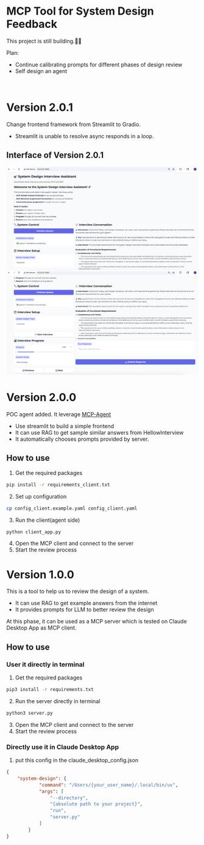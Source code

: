 # MCP Tool for System Design Feedback
This project is still building.👷‍♂️

Plan:
- Continue calibrating prompts for different phases of design review
- Self design an agent
</br>

# Version 2.0.1
Change frontend framework from Streamlit to Gradio.
- Streamlit is unable to resolve async responds in a loop.

## Interface of Version 2.0.1
![Graphic 1](./display/2.0.1_1.png)
![Graphic 2](./display/2.0.1_2.png)

# Version 2.0.0
POC agent added. It leverage [MCP-Agent](https://github.com/lastmile-ai/mcp-agent)
- Use streamlit to build a simple frontend
- It can use RAG to get sample similar answers from HellowInterview
- It automatically chooses prompts provided by server.

## How to use
1. Get the required packages
```bash
pip install -r requirements_client.txt
```
2. Set up configuration
```bash
cp config_client.example.yaml config_client.yaml
```
3. Run the client(agent side)
```bash
python client_app.py
```
4. Open the MCP client and connect to the server
5. Start the review process

# Version 1.0.0
This is a tool to help us to review the design of a system.
- It can use RAG to get example answers from the internet
- It provides prompts for LLM to better review the design

At this phase, it can be used as a MCP server which is tested on Claude Desktop App as MCP client.

## How to use
### User it directly in terminal
1. Get the required packages
```bash
pip3 install -r requirements.txt
```
2. Run the server directly in terminal
```bash
python3 server.py
```
3. Open the MCP client and connect to the server
4. Start the review process
### Directly use it in Claude Desktop App
1. put this config in the claude_desktop_config.json
```json
{
    "system-design": {
            "command": "/Users/{your_user_name}/.local/bin/uv",
            "args": [
                "--directory",
                "{absolute path to your project}",
                "run",
                "server.py"
            ]
        }
}
```